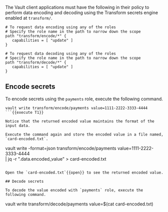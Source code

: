 The Vault client applications must have the following in their policy to perform data encoding and decoding using the Transform secrets engine enabled at `transform/`.

```
# To request data encoding using any of the roles
# Specify the role name in the path to narrow down the scope
path "transform/encode/*" {
   capabilities = [ "update" ]
}

# To request data decoding using any of the roles
# Specify the role name in the path to narrow down the scope
path "transform/decode/*" {
   capabilities = [ "update" ]
}
```

## Encode secrets

To encode secrets using the `payments` role, execute the following command.

```
vault write transform/encode/payments value=1111-2222-3333-4444
```{{execute T1}}

Notice that the returned encoded value maintains the format of the input data.

Execute the command again and store the encoded value in a file named, `card-encoded.txt`.

```
vault write -format=json transform/encode/payments value=1111-2222-3333-4444 \
   | jq -r ".data.encoded_value" > card-encoded.txt
```{{execute T1}}

Open the `card-encoded.txt`{{open}} to see the returned encoded value.

## Decode secrets

To decode the value encoded with `payments` role, execute the following command.

```
vault write transform/decode/payments value=$(cat card-encoded.txt)
```{{execute T1}}
